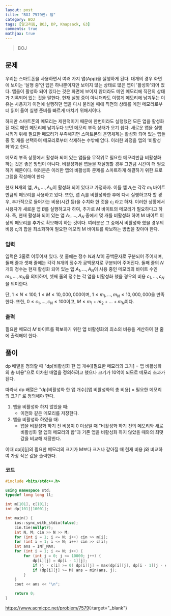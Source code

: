 ```yaml
---
layout: post
title: "BOJ 7579번: 앱"
category: BOJ
tags: [알고리즘, BOJ, DP, Knapsack, G3]
comments: true
mathjax: true
---
```


> BOJ

## 문제
우리는 스마트폰을 사용하면서 여러 가지 앱(App)을 실행하게 된다. 대개의 경우 화면에 보이는 ‘실행 중’인 앱은 하나뿐이지만 보이지 않는 상태로 많은 앱이 '활성화'되어 있다. 앱들이 활성화 되어 있다는 것은 화면에 보이지 않더라도 메인 메모리에 직전의 상태가 기록되어 있는 것을 말한다. 현재 실행 중이 아니더라도 이렇게 메모리에 남겨두는 이유는 사용자가 이전에 실행하던 앱을 다시 불러올 때에 직전의 상태를 메인 메모리로부터 읽어 들여 실행 준비를 빠르게 마치기 위해서이다.

하지만 스마트폰의 메모리는 제한적이기 때문에 한번이라도 실행했던 모든 앱을 활성화된 채로 메인 메모리에 남겨두다 보면 메모리 부족 상태가 오기 쉽다. 새로운 앱을 실행시키기 위해 필요한 메모리가 부족해지면 스마트폰의 운영체제는 활성화 되어 있는 앱들 중 몇 개를 선택하여 메모리로부터 삭제하는 수밖에 없다. 이러한 과정을 앱의 ‘비활성화’라고 한다.

메모리 부족 상황에서 활성화 되어 있는 앱들을 무작위로 필요한 메모리만큼 비활성화 하는 것은 좋은 방법이 아니다. 비활성화된 앱들을 재실행할 경우 그만큼 시간이 더 필요하기 때문이다. 여러분은 이러한 앱의 비활성화 문제를 스마트하게 해결하기 위한 프로그램을 작성해야 한다

현재 N개의 앱, $A_1, ..., A_N$이 활성화 되어 있다고 가정하자. 이들 앱 $A_i$는 각각 $m_i$ 바이트만큼의 메모리를 사용하고 있다. 또한, 앱 $A_i$를 비활성화한 후에 다시 실행하고자 할 경우, 추가적으로 들어가는 비용(시간 등)을 수치화 한 것을 $c_i$ 라고 하자. 이러한 상황에서 사용자가 새로운 앱 $B$를 실행하고자 하여, 추가로 $M$ 바이트의 메모리가 필요하다고 하자. 즉, 현재 활성화 되어 있는 앱 $A_1, ..., A_N$ 중에서 몇 개를 비활성화 하여 M 바이트 이상의 메모리를 추가로 확보해야 하는 것이다. 여러분은 그 중에서 비활성화 했을 경우의 비용 $c_i$의 합을 최소화하여 필요한 메모리 M 바이트를 확보하는 방법을 찾아야 한다.

### 입력
입력은 3줄로 이루어져 있다. 첫 줄에는 정수 $N$과 $M$이 공백문자로 구분되어 주어지며, 둘째 줄과 셋째 줄에는 각각 $N$개의 정수가 공백문자로 구분되어 주어진다. 둘째 줄의 $N$개의 정수는 현재 활성화 되어 있는 앱 $A_1, ..., A_N$이 사용 중인 메모리의 바이트 수인 $m_1, ..., m_N$을 의미하며, 셋째 줄의 정수는 각 앱을 비활성화 했을 경우의 비용 $c_1, ..., c_N$을 의미한다.

단, $1 ≤ N ≤ 100, 1 ≤ M ≤ 10,000,000$이며, $1 ≤ m_1, ..., m_N ≤ 10,000,000$을 만족한다. 또한, $0 ≤ c_1, ..., c_N ≤ 100$이고, $M ≤ m_1 + m_2 + ... + m_N$이다.

### 출력
필요한 메모리 $M$ 바이트를 확보하기 위한 앱 비활성화의 최소의 비용을 계산하여 한 줄에 출력해야 한다.

## 풀이
dp 배열을 정의할 때 "dp[비활성화 한 앱 개수][필요한 메모리의 크기] = 앱 비활성화의 총 비용"으로 이차원 배열을 정의하려고 했으나 크기가 10억이 되므로 메모리 초과가 된다.

따라서 dp 배열은 "dp[비활성화 한 앱 개수][앱 비활성화의 총 비용] = 필요한 메모리의 크기" 로 정의해야 한다.

1. 앱을 비활성화 하지 않았을 때:
	* 이전와 같은 메모리를 저장한다.
2. 앱을 비활성화 하였을 때:
	* 앱을 비활성화 하기 전 비용이 0 이상일 때 "비활성화 하기 전의 메모리와 새로 비활성화 할 앱의 메모리의 합"과 기존 앱을 비활성화 하지 않았을 때와의 최댓값을 비교해 저장한다.

이때 dp[i][j]의 필요한 메모리의 크기가 M보다 크거나 같아질 때 현재 비용 j와 비교하여 가장 작은 값을 출력한다.

### 코드
```c++
#include <bits/stdc++.h>

using namespace std;
typedef long long ll;

int m[101], c[101];
int dp[101][10001];

int main() {
    ios::sync_with_stdio(false);
    cin.tie(nullptr);
    int N, M; cin >> N >> M;
    for (int i = 1; i <= N; i++) cin >> m[i];
    for (int i = 1; i <= N; i++) cin >> c[i];
    int ans = INT_MAX;
    for (int i = 1; i <= N; i++) {
        for (int j = 0; j <= 10000; j++) {
            dp[i][j] = dp[i - 1][j];
            if (j - c[i] >= 0) dp[i][j] = max(dp[i][j], dp[i - 1][j - c[i]] + m[i]);
            if (dp[i][j] >= M) ans = min(ans, j);
        }
    }
    cout << ans << "\n";

    return 0;
}

```

<https://www.acmicpc.net/problem/7579>{:target="_blank"}
